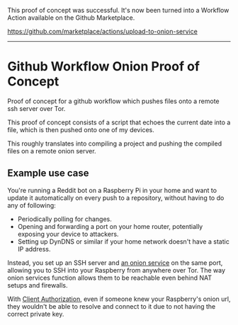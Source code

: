 This proof of concept was successful. It's now been turned into a Workflow
Action available on the Github Marketplace.

https://github.com/marketplace/actions/upload-to-onion-service

---

# Github Workflow Onion Proof of Concept


Proof of concept for a github workflow which pushes files onto a remote ssh
server over Tor.

This proof of concept consists of a script that echoes the current date into a
file, which is then pushed onto one of my devices.

This roughly translates into compiling a project and pushing the compiled files
on a remote onion server.

## Example use case

You're running a Reddit bot on a Raspberry Pi in your home and want to update
it automatically on every push to a repository, without having to do any of
following:

- Periodically polling for changes.
- Opening and forwarding a port on your home router, potentially exposing your
  device to attackers.
- Setting up DynDNS or similar if your home network doesn't have a static IP
  address.
  
Instead, you set up an SSH server and
[an onion service](https://community.torproject.org/onion-services/setup/) on
the same port, allowing you to SSH into your Raspberry from anywhere over Tor.
The way onion services function allows them to be reachable even behind NAT
setups and firewalls.

With [Client Authorization](https://community.torproject.org/onion-services/advanced/client-auth/),
even if someone knew your Raspberry's onion url, they wouldn't be able to
resolve and connect to it due to not having the correct private key.
